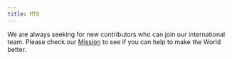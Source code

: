 ```yaml
---
title: MTB
---
```

We are always seeking for new contributors who can join our international team. Please check our [Mission](./mission.md) to see if you can help to make the World better.